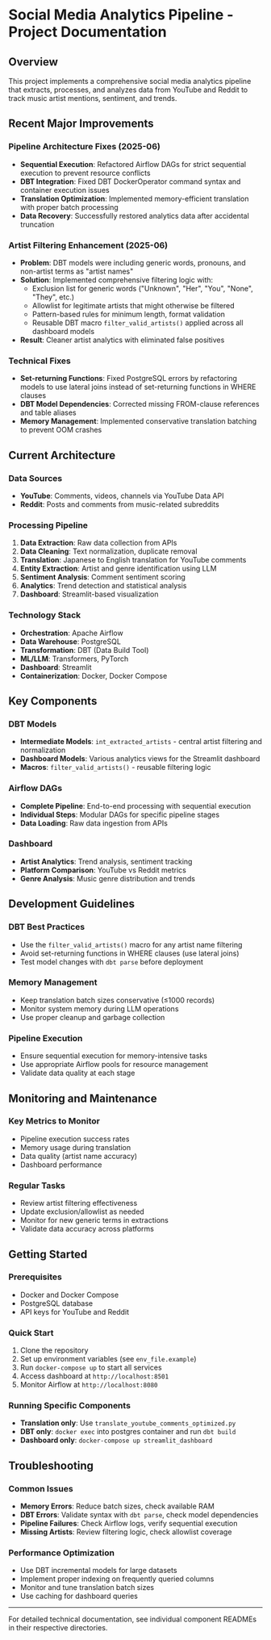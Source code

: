 # Social Media Analytics Pipeline - Project Documentation

## Overview
This project implements a comprehensive social media analytics pipeline that extracts, processes, and analyzes data from YouTube and Reddit to track music artist mentions, sentiment, and trends.

## Recent Major Improvements

### Pipeline Architecture Fixes (2025-06)
- **Sequential Execution**: Refactored Airflow DAGs for strict sequential execution to prevent resource conflicts
- **DBT Integration**: Fixed DBT DockerOperator command syntax and container execution issues
- **Translation Optimization**: Implemented memory-efficient translation with proper batch processing
- **Data Recovery**: Successfully restored analytics data after accidental truncation

### Artist Filtering Enhancement (2025-06)
- **Problem**: DBT models were including generic words, pronouns, and non-artist terms as "artist names"
- **Solution**: Implemented comprehensive filtering logic with:
  - Exclusion list for generic words ("Unknown", "Her", "You", "None", "They", etc.)
  - Allowlist for legitimate artists that might otherwise be filtered
  - Pattern-based rules for minimum length, format validation
  - Reusable DBT macro `filter_valid_artists()` applied across all dashboard models
- **Result**: Cleaner artist analytics with eliminated false positives

### Technical Fixes
- **Set-returning Functions**: Fixed PostgreSQL errors by refactoring models to use lateral joins instead of set-returning functions in WHERE clauses
- **DBT Model Dependencies**: Corrected missing FROM-clause references and table aliases
- **Memory Management**: Implemented conservative translation batching to prevent OOM crashes

## Current Architecture

### Data Sources
- **YouTube**: Comments, videos, channels via YouTube Data API
- **Reddit**: Posts and comments from music-related subreddits

### Processing Pipeline
1. **Data Extraction**: Raw data collection from APIs
2. **Data Cleaning**: Text normalization, duplicate removal
3. **Translation**: Japanese to English translation for YouTube comments
4. **Entity Extraction**: Artist and genre identification using LLM
5. **Sentiment Analysis**: Comment sentiment scoring
6. **Analytics**: Trend detection and statistical analysis
7. **Dashboard**: Streamlit-based visualization

### Technology Stack
- **Orchestration**: Apache Airflow
- **Data Warehouse**: PostgreSQL
- **Transformation**: DBT (Data Build Tool)
- **ML/LLM**: Transformers, PyTorch
- **Dashboard**: Streamlit
- **Containerization**: Docker, Docker Compose

## Key Components

### DBT Models
- **Intermediate Models**: `int_extracted_artists` - central artist filtering and normalization
- **Dashboard Models**: Various analytics views for the Streamlit dashboard
- **Macros**: `filter_valid_artists()` - reusable filtering logic

### Airflow DAGs
- **Complete Pipeline**: End-to-end processing with sequential execution
- **Individual Steps**: Modular DAGs for specific pipeline stages
- **Data Loading**: Raw data ingestion from APIs

### Dashboard
- **Artist Analytics**: Trend analysis, sentiment tracking
- **Platform Comparison**: YouTube vs Reddit metrics
- **Genre Analysis**: Music genre distribution and trends

## Development Guidelines

### DBT Best Practices
- Use the `filter_valid_artists()` macro for any artist name filtering
- Avoid set-returning functions in WHERE clauses (use lateral joins)
- Test model changes with `dbt parse` before deployment

### Memory Management
- Keep translation batch sizes conservative (≤1000 records)
- Monitor system memory during LLM operations
- Use proper cleanup and garbage collection

### Pipeline Execution
- Ensure sequential execution for memory-intensive tasks
- Use appropriate Airflow pools for resource management
- Validate data quality at each stage

## Monitoring and Maintenance

### Key Metrics to Monitor
- Pipeline execution success rates
- Memory usage during translation
- Data quality (artist name accuracy)
- Dashboard performance

### Regular Tasks
- Review artist filtering effectiveness
- Update exclusion/allowlist as needed
- Monitor for new generic terms in extractions
- Validate data accuracy across platforms

## Getting Started

### Prerequisites
- Docker and Docker Compose
- PostgreSQL database
- API keys for YouTube and Reddit

### Quick Start
1. Clone the repository
2. Set up environment variables (see `env_file.example`)
3. Run `docker-compose up` to start all services
4. Access dashboard at `http://localhost:8501`
5. Monitor Airflow at `http://localhost:8080`

### Running Specific Components
- **Translation only**: Use `translate_youtube_comments_optimized.py`
- **DBT only**: `docker exec` into postgres container and run `dbt build`
- **Dashboard only**: `docker-compose up streamlit_dashboard`

## Troubleshooting

### Common Issues
- **Memory Errors**: Reduce batch sizes, check available RAM
- **DBT Errors**: Validate syntax with `dbt parse`, check model dependencies
- **Pipeline Failures**: Check Airflow logs, verify sequential execution
- **Missing Artists**: Review filtering logic, check allowlist coverage

### Performance Optimization
- Use DBT incremental models for large datasets
- Implement proper indexing on frequently queried columns
- Monitor and tune translation batch sizes
- Use caching for dashboard queries

---

For detailed technical documentation, see individual component READMEs in their respective directories.
